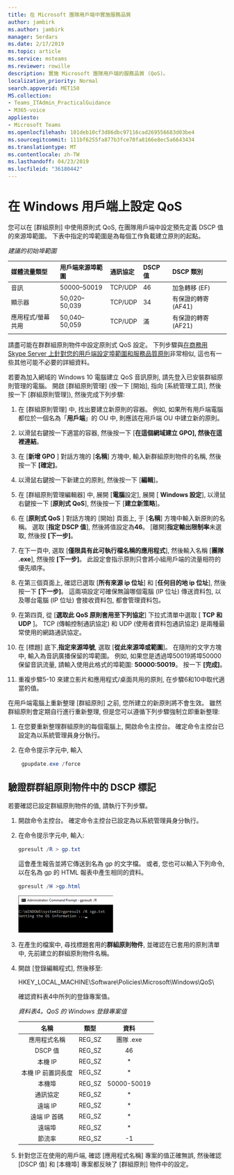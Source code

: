 ```yaml
---
title: 在 Microsoft 團隊用戶端中實施服務品質
author: jambirk
ms.author: jambirk
manager: Serdars
ms.date: 2/17/2019
ms.topic: article
ms.service: msteams
ms.reviewer: rowille
description: 實施 Microsoft 團隊用戶端的服務品質 (QoS)。
localization_priority: Normal
search.appverid: MET150
MS.collection:
- Teams_ITAdmin_PracticalGuidance
- M365-voice
appliesto:
- Microsoft Teams
ms.openlocfilehash: 101deb10cf3d86dbc97116cad269556683d03be4
ms.sourcegitcommit: 111bf6255fa877b3fce70fa8166e8ec5a6643434
ms.translationtype: MT
ms.contentlocale: zh-TW
ms.lasthandoff: 04/23/2019
ms.locfileid: "36180442"
---
```

# <a name="set-qos-on-windows-clients"></a>在 Windows 用戶端上設定 QoS

您可以在 [群組原則] 中使用原則式 QoS, 在團隊用戶端中設定預先定義 DSCP 值的來源埠範圍。 下表中指定的埠範圍是為每個工作負載建立原則的起點。

_建議的初始埠範圍_

媒體流量類型| 用戶端來源埠範圍 |通訊協定|DSCP 值|DSCP 類別|
|:--- |:--- |:--- |:--- |:--- |
|音訊| 50000–50019|TCP/UDP|46|加急轉移 (EF)|
|顯示器| 50,020–50,039|TCP/UDP|34|有保證的轉寄 (AF41)|
|應用程式/螢幕共用| 50,040–50,059|TCP/UDP|滿|有保證的轉寄 (AF21)|
| | | | |

請盡可能在群群組原則物件中設定原則式 QoS 設定。 下列步驟與[在商務用 Skype Server 上針對您的用戶端設定埠範圍和服務品質原則](https://docs.microsoft.com/SkypeForBusiness/manage/network-management/qos/configuring-port-ranges-for-your-skype-clients#configure-quality-of-service-policies-for-clients-running-on-windows-10)非常相似, 這也有一些其他可能不必要的詳細資料。

若要為加入網域的 Windows 10 電腦建立 QoS 音訊原則, 請先登入已安裝群組原則管理的電腦。 開啟 [群組原則管理] (按一下 [開始], 指向 [系統管理工具], 然後按一下 [群組原則管理]), 然後完成下列步驟:

1. 在 [群組原則管理] 中, 找出要建立新原則的容器。 例如, 如果所有用戶端電腦都位於一個名為「**用戶端**」的 OU 中, 則應該在用戶端 OU 中建立新的原則。

2. 以滑鼠右鍵按一下適當的容器, 然後按一下 [**在這個網域建立 GPO], 然後在這裡連結**。

3. 在 [**新增 GPO** ] 對話方塊的 [**名稱**] 方塊中, 輸入新群組原則物件的名稱, 然後按一下 **[確定]**。

4. 以滑鼠右鍵按一下新建立的原則, 然後按一下 [**編輯**]。

5. 在 [群組原則管理編輯器] 中, 展開 [**電腦**設定], 展開 [ **Windows 設定**], 以滑鼠右鍵按一下 [**原則式 QoS**], 然後按一下 [**建立新策略**]。

6. 在 [**原則式 QoS** ] 對話方塊的 [開始] 頁面上, 于 [**名稱**] 方塊中輸入新原則的名稱。 選取 [**指定 DSCP 值**], 然後將值設定為**46**。 [離開]**指定輸出限制率**未選取, 然後按 **[下一步]**。

7. 在下一頁中, 選取 [**僅限具有此可執行檔名稱的應用程式**], 然後輸入名稱 [**團隊 .exe**], 然後按 **[下一步]**。 此設定會指示原則只會將小組用戶端的流量相符的優先順序。

8. 在第三個頁面上, 確認已選取 [**所有來源 ip 位址**] 和 [**任何目的地 ip 位址**], 然後按一下 **[下一步]**。 這兩項設定可確保無論哪個電腦 (IP 位址) 傳送資料包, 以及哪台電腦 (IP 位址) 會接收資料包, 都會管理資料包。

9. 在第四頁, 從 [**選取此 QoS 原則套用至下列協定**] 下拉式清單中選取 [ **TCP 和 UDP** ]。 TCP (傳輸控制通訊協定) 和 UDP (使用者資料包通訊協定) 是兩種最常使用的網路通訊協定。

10. 在 [標題] 底下,**指定來源埠號**, 選取 [**從此來源埠或範圍**]。 在隨附的文字方塊中, 輸入為音訊廣播保留的埠範圍。 例如, 如果您是透過埠50019將埠50000保留音訊流量, 請輸入使用此格式的埠範圍: **50000:50019**。 按一下 **[完成]**。

11. 重複步驟5-10 來建立影片和應用程式/桌面共用的原則, 在步驟6和10中取代適當的值。

在用戶端電腦上重新整理 [群組原則] 之前, 您所建立的新原則將不會生效。 雖然群組原則會定期自行進行重新整理, 但是您可以遵循下列步驟強制立即重新整理:

1. 在您要重新整理群組原則的每個電腦上, 開啟命令主控台。 確定命令主控台已設定為以系統管理員身分執行。

2. 在命令提示字元中, 輸入

   ``` powershell
    gpupdate.exe /force
   ```

## <a name="verify-dscp-markings-in-the-group-policy-object"></a>驗證群群組原則物件中的 DSCP 標記

若要確認已設定群組原則物件的值, 請執行下列步驟。

1. 開啟命令主控台。 確定命令主控台已設定為以系統管理員身分執行。

2. 在命令提示字元中, 輸入:

   ``` powershell
   gpresult /R > gp.txt
   ```

   這會產生報告並將它傳送到名為 gp 的文字檔。 或者, 您也可以輸入下列命令, 以在名為 gp 的 HTML 報表中產生相同的資料。

   ``` powershell
   gpresult /H >gp.html
   ```

   ![運行 gpresult 命令之主控台視窗的螢幕擷取畫面。](media/Qos-in-Teams-Image3.png "運行 gpresult 命令之主控台視窗的螢幕擷取畫面。")

3. 在產生的檔案中, 尋找標題套用的**群組原則物件**, 並確認在已套用的原則清單中, 先前建立的群組原則物件名稱。

4. 開啟 [登錄編輯程式], 然後移至:

   HKEY_LOCAL_MACHINE\Software\Policies\Microsoft\Windows\QoS\

   確認資料表4中所列的登錄專案值。

   _資料表4。QoS 的 Windows 登錄專案值_

   |          名稱          |  類型  |    資料     |
   |         :---:          |:---:   |    :---:    |
   |    應用程式名稱    | REG_SZ |  團隊 .exe  |
   |       DSCP 值       | REG_SZ |     46      |
   |        本機 IP        | REG_SZ |     \*      |
   | 本機 IP 前置詞長度 | REG_SZ |     \*      |
   |       本機埠       | REG_SZ | 50000-50019 |
   |        通訊協定        | REG_SZ |     \*      |
   |       遠端 IP        | REG_SZ |     \*      |
   |    遠端 IP 首碼    | REG_SZ |     \*      |
   |      遠端埠       | REG_SZ |     \*      |
   |     節流率      | REG_SZ |     -1      |

5. 針對您正在使用的用戶端, 確認 [應用程式名稱] 專案的值正確無誤, 然後確認 [DSCP 值] 和 [本機埠] 專案都反映了 [群組原則] 物件中的設定。

